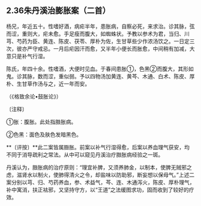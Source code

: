 ## 2.36朱丹溪治膨胀案（二首）

杨兄，年近五十。性嗜好酒，病疟半年，患胀病，自察必死，来求治。诊其脉，弦而涩，重则大，疟未愈。手足瘦而腹大，如蜘蛛状。予教以参术为君，当归、川芎、芍药为臣、黄连、陈皮、茯苓、厚朴为佐，生甘草些少作浓汤饮之。一日定三次，彼亦严守戒忌。一月后疟因汗而愈，又半年小便长而胀愈，中间稍有加减，大意只是补气行湿。

陈氏，年四十余。性嗜酒，大便时见血。于春间患胀①，色黑②而腹大，其形如鬼。诊其脉，数而涩，重似弱。予以四物汤加黄连、黄芩、木通、白术、陈皮、厚朴、生甘草作汤与之，近一年而安。

（《格致余论•鼓胀论》）

〔注释〕

①胀：腹胀。此处指臌胀病。

②色黑：面色及肤色发暗黑色。

**〔评按〕**此二案皆属臌胀。前案以补气行湿得愈，后案以养血理气获安，均不同于消导疏利之常法。从中可以窥见丹溪治疗臌胀病经验之一斑。

丹溪认为，臌胀病的治疗原则：“理宜补脾，又须养肺金，以制本，使脾无贼邪之虑，滋肾水以制火，使肺得清火之令，却盐味以防助邪，断妄想以保母气。”上述二案分别以芎、归、芍药养血，参、术益气，芩、连、木通泻火，陈皮、厚朴理气，补中寓消，扶正袪邪，又坚持守方，以“王道”之法缓图求功，固而收到了较好的疗效。

